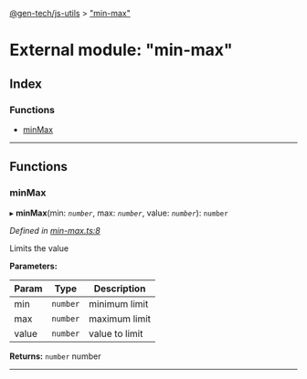 [@gen-tech/js-utils](../README.md) > ["min-max"](../modules/_min_max_.md)

# External module: "min-max"

## Index

### Functions

* [minMax](_min_max_.md#minmax)

---

## Functions

<a id="minmax"></a>

###  minMax

▸ **minMax**(min: *`number`*, max: *`number`*, value: *`number`*): `number`

*Defined in [min-max.ts:8](https://github.com/gen-tech/js-utils/blob/0ca84a0/src/min-max.ts#L8)*

Limits the value

**Parameters:**

| Param | Type | Description |
| ------ | ------ | ------ |
| min | `number` |  minimum limit |
| max | `number` |  maximum limit |
| value | `number` |  value to limit |

**Returns:** `number`
number

___

